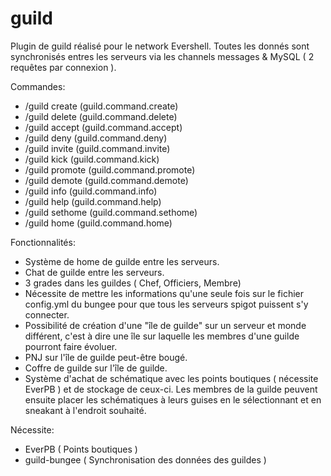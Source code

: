 # guild

Plugin de guild réalisé pour le network Evershell. Toutes les donnés sont synchronisés entres les serveurs
via les channels messages & MySQL ( 2 requêtes par connexion ). 

Commandes:
  - /guild create (guild.command.create)
  - /guild delete (guild.command.delete)
  - /guild accept (guild.command.accept)
  - /guild deny (guild.command.deny)
  - /guild invite (guild.command.invite)
  - /guild kick (guild.command.kick)
  - /guild promote (guild.command.promote)
  - /guild demote (guild.command.demote)
  - /guild info (guild.command.info)
  - /guild help (guild.command.help)
  - /guild sethome (guild.command.sethome)
  - /guild home (guild.command.home)

Fonctionnalités:
  - Système de home de guilde entre les serveurs.
  - Chat de guilde entre les serveurs.
  - 3 grades dans les guildes ( Chef, Officiers, Membre)
  - Nécessite de mettre les informations qu'une seule fois sur le fichier config.yml du bungee
  pour que tous les serveurs spigot puissent s'y connecter.
  - Possibilité de création d'une "île de guilde" sur un serveur et monde différent, c'est à dire une île sur laquelle
  les membres d'une guilde pourront faire évoluer.
  - PNJ sur l'île de guilde peut-être bougé.
  - Coffre de guilde sur l'île de guilde.
  - Système d'achat de schématique avec les points boutiques ( nécessite EverPB ) et de stockage de ceux-ci. Les membres
  de la guilde peuvent ensuite placer les schématiques à leurs guises en le sélectionnant et en sneakant à l'endroit souhaité.
  
Nécessite:
 - EverPB ( Points boutiques )
 - guild-bungee ( Synchronisation des données des guildes )
  

